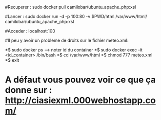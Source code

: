 #Recuperer : sudo docker pull camilobar/ubuntu_apache_php:xsl

#Lancer : sudo docker run -d -p 100:80 -v $PWD/html:/var/www/html/ camilobar/ubuntu_apache_php:xsl

#Acceder : localhost:100

#Il peu y avoir un probleme de droits sur le fichier meteo.xml:

*$ sudo docker ps --> noter id du container
*$ sudo docker exec -it <id_container> /bin/bash
*$ cd /var/www/html
*$ chmod 777 meteo.xml
 *$ exit

# A défaut vous pouvez voir ce que ça donne sur : http://ciasiexml.000webhostapp.com/
